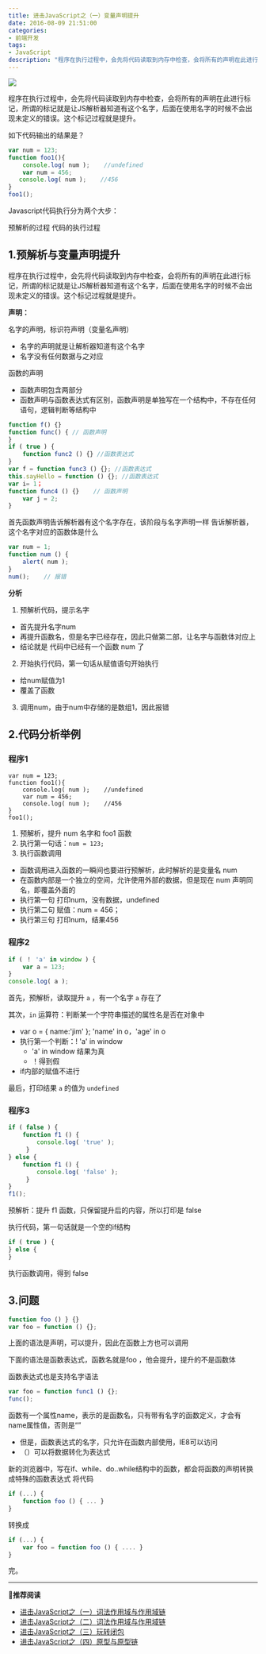 ```yaml
---
title: 进击JavaScript之（一）变量声明提升
date: 2016-08-09 21:51:00
categories:
- 前端开发
tags:
- JavaScript
description: "程序在执行过程中，会先将代码读取到内存中检查，会将所有的声明在此进行标记，所谓的标记就是让JS解析器知道有这个名字，后面在使用名字的时候不会出现未定义的错误。这个标记过程就是提升。"
---
```


![](//ww1.sinaimg.cn/large/006tNc79ly1g5d8fakhvjj30hs08c0t1.jpg)

程序在执行过程中，会先将代码读取到内存中检查，会将所有的声明在此进行标记，所谓的标记就是让JS解析器知道有这个名字，后面在使用名字的时候不会出现未定义的错误。这个标记过程就是提升。

如下代码输出的结果是？
```js
var num = 123;
function foo1(){
    console.log( num );    //undefined
    var num = 456;
   console.log( num );    //456
}
foo1();
```
Javascript代码执行分为两个大步：

预解析的过程
代码的执行过程

## 1.预解析与变量声明提升

程序在执行过程中，会先将代码读取到内存中检查，会将所有的声明在此进行标记，所谓的标记就是让JS解析器知道有这个名字，后面在使用名字的时候不会出现未定义的错误。这个标记过程就是提升。

**声明：**

名字的声明，标识符声明（变量名声明）
 + 名字的声明就是让解析器知道有这个名字
 + 名字没有任何数据与之对应

函数的声明
 + 函数声明包含两部分
 + 函数声明与函数表达式有区别，函数声明是单独写在一个结构中，不存在任何语句，逻辑判断等结构中
 
```js
function f() {}
function func() { // 函数声明
} 
if ( true ) {
    function func2 () {} //函数表达式
}
var f = function func3 () {}; //函数表达式
this.sayHello = function () {}; //函数表达式
var i= 1；
function func4 () {}    // 函数声明
    var j = 2;
}
```

首先函数声明告诉解析器有这个名字存在，该阶段与名字声明一样
告诉解析器，这个名字对应的函数体是什么
```js
var num = 1;
function num () {
    alert( num );
}
num();    // 报错
```
    
**分析**
1. 预解析代码，提示名字    
 + 首先提升名字num
 + 再提升函数名，但是名字已经存在，因此只做第二部，让名字与函数体对应上
 + 结论就是 代码中已经有一个函数 num 了
 
2. 开始执行代码，第一句话从赋值语句开始执行
 + 给num赋值为1
 + 覆盖了函数 
 
3. 调用num，由于num中存储的是数组1，因此报错

## 2.代码分析举例

### 程序1

```
var num = 123;
function foo1(){
    console.log( num );    //undefined
    var num = 456;
    console.log( num );    //456
}
foo1();
```
1. 预解析，提升 num 名字和 foo1 函数
2. 执行第一句话：`num = 123;`
3. 执行函数调用
 + 函数调用进入函数的一瞬间也要进行预解析，此时解析的是变量名 num
 + 在函数内部是一个独立的空间，允许使用外部的数据，但是现在 num 声明同名，即覆盖外面的
 + 执行第一句 打印num，没有数据，undefined
 + 执行第二句 赋值：num = 456；
 + 执行第三句 打印num，结果456

### 程序2
 
```js
if ( ！ 'a' in window ) {
    var a = 123;
}
console.log( a );
```

首先，预解析，读取提升 `a` ，有一个名字 `a` 存在了

其次，`in` 运算符：判断某一个字符串描述的属性名是否在对象中
 + var o = { name:'jim' }; 'name' in o，'age' in o
 + 执行第一个判断：! 'a' in window
   - 'a' in window 结果为真
   - ！得到假
 + if内部的赋值不进行

最后，打印结果 `a` 的值为 `undefined`  

### 程序3

```js
if ( false ) {
    function f1 () {
        console.log( 'true' );
     }
} else {
    function f1 () {
        console.log( 'false' );
     }
}
f1();
```

预解析：提升 f1 函数，只保留提升后的内容，所以打印是 false

执行代码，第一句话就是一个空的if结构  
```js
if ( true ) {
} else {
}
```
执行函数调用，得到 false    

## 3.问题

```js
function foo () } {}
var foo = function () {};
```
上面的语法是声明，可以提升，因此在函数上方也可以调用  

下面的语法是函数表达式，函数名就是foo ，他会提升，提升的不是函数体

函数表达式也是支持名字语法  
```js
var foo = function func1 () {};
func();
```
函数有一个属性name，表示的是函数名，只有带有名字的函数定义，才会有name属性值，否则是“”
 + 但是，函数表达式的名字，只允许在函数内部使用，IE8可以访问
 + （）可以将数据转化为表达式
 
新的浏览器中，写在if、while、do..while结构中的函数，都会将函数的声明转换成特殊的函数表达式 
将代码   
```js
if (...) {
    function foo () { ... }
}
```
转换成
```js
if (...) {
    var foo = function foo () { .... }
}
```  

完。

********
**推荐阅读**
- [进击JavaScript之（一）词法作用域与作用域链](https://blog.dunizb.com/2016/08/09/attack-JavaScript-1-variable/)
- [进击JavaScript之（二）词法作用域与作用域链](https://blog.dunizb.com/2016/08/19/attack-JavaScript-2-scope/)
- [进击JavaScript之（三）玩转闭包](https://blog.dunizb.com/2016/08/28/attack-JavaScript-3-closure/)
- [进击JavaScript之（四）原型与原型链](https://blog.dunizb.com/2016/09/19/attack-JavaScript-4-prototypr/)